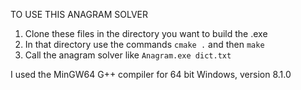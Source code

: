 TO USE THIS ANAGRAM SOLVER 

1) Clone these files in the directory you want to build the .exe
2) In that directory use the commands `cmake .` and then `make` 
3) Call the anagram solver like `Anagram.exe dict.txt`

I used the MinGW64 G++ compiler for 64 bit Windows, version 8.1.0
